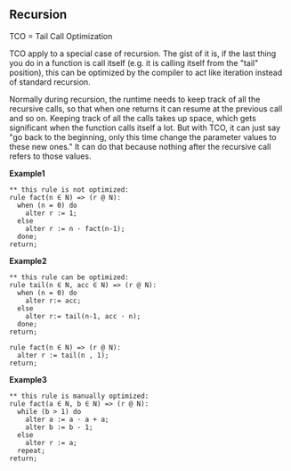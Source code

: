 ## Recursion

TCO = Tail Call Optimization

TCO apply to a special case of recursion. The gist of it is, if the last thing you do in a function is call itself (e.g. it is calling itself from the "tail" position), this can be optimized by the compiler to act like iteration instead of standard recursion.

Normally during recursion, the runtime needs to keep track of all the recursive calls, so that when one returns it can resume at the previous call and so on. Keeping track of all the calls takes up space, which gets significant when the function calls itself a lot. But with TCO, it can just say "go back to the beginning, only this time change the parameter values to these new ones." It can do that because nothing after the recursive call refers to those values.


**Example1** 

```** this rule is not optimized:
rule fact(n ∈ N) => (r @ N):
  when (n = 0) do
    alter r := 1;
  else  
    alter r := n · fact(n-1);
  done;  
return;
``` 

**Example2**
```
** this rule can be optimized:
rule tail(n ∈ N, acc ∈ N) => (r @ N):
  when (n = 0) do
    alter r:= acc;
  else
    alter r:= tail(n-1, acc · n);
  done; 
return;

rule fact(n ∈ N) => (r @ N):
  alter r := tail(n , 1);
return;  
```  

**Example3**
```
** this rule is manually optimized:
rule fact(a ∈ N, b ∈ N) => (r @ N):
  while (b > 1) do
    alter a := a · a + a;
    alter b := b - 1;
  else
    alter r := a;
  repeat;
return;
```